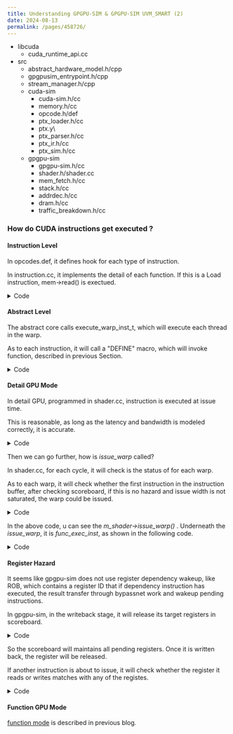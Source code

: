 ```yaml
---
title: Understanding GPGPU-SIM & GPGPU-SIM UVM_SMART (2)
date: 2024-08-13
permalink: /pages/458726/
---
```


- libcuda
  * cuda_runtime_api.cc
- src
  * abstract_hardware_model.h/cpp
  * gpgpusim_entrypoint.h/cpp
  * stream_manager.h/cpp
  * cuda-sim
    - cuda-sim.h/cc
    - memory.h/cc
    - opcode.h/def
    - ptx_loader.h/cc
    - ptx.y\
    - ptx_parser.h/cc
    - ptx_ir.h/cc
    - ptx_sim.h/cc
  * gpgpu-sim
    - gpgpu-sim.h/cc
    - shader.h/shader.cc
    - mem_fetch.h/cc
    - stack.h/cc
    - addrdec.h/cc
    - dram.h/cc
    - traffic_breakdown.h/cc

### How do CUDA instructions get executed ?

#### Instruction Level

In opcodes.def, it defines hook for each type of instruction.

In instruction.cc, it implements the detail of each function.
If this is a Load instruction, mem->read() is exectued.

<details>
  <summary>Code</summary>
	
```
// @@@@@@ opcodes.def
OP_DEF(LD_OP,ld_impl,"ld",1,5)
OP_DEF(ST_OP,st_impl,"st",0,5)

// @@@@@@ instructions.cc
void ld_exec( const ptx_instruction *pI, ptx_thread_info *thread ) 
{ 
   const operand_info &dst = pI->dst();
   const operand_info &src1 = pI->src1();
   ...
   mem->read(addr,size/8,&data.s64);
}

void ld_impl( const ptx_instruction *pI, ptx_thread_info *thread ) 
{
   ld_exec(pI,thread);
}
```

</details>

#### Abstract Level

The abstract core calls execute_warp_inst_t, which will execute each thread in the warp.

As to each instruction, it will call a "DEFINE" macro, which will invoke function, described in previous Section.

<details>
  <summary>Code</summary>
	
```
// @@@@@@ abstract_hardware_model.cc

void core_t::execute_warp_inst_t(warp_inst_t &inst, unsigned warpId)
{
    for ( unsigned t=0; t < m_warp_size; t++ ) {
        if( inst.active(t) ) {
            if(warpId==(unsigned (-1)))
                warpId = inst.warp_id();
            unsigned tid=m_warp_size*warpId+t;
            m_thread[tid]->ptx_exec_inst(inst,t);
            
            //virtual function
            checkExecutionStatusAndUpdate(inst,t,tid);
        }
    } 
}

// @@@@@@ cuda-sim.cc
void ptx_thread_info::ptx_exec_inst( warp_inst_t &inst, unsigned lane_id)
{
      ...
      switch ( pI->get_opcode() ) {
      #define OP_DEF(OP,FUNC,STR,DST,CLASSIFICATION) case OP: FUNC(pI,this); op_classification = CLASSIFICATION; break;
      ...
      #include "opcodes.def"
      #undef OP_DEF
      default: printf( "Execution error: Invalid opcode (0x%x)\n", pI->get_opcode() ); break;
      }
}

```
</details>

#### Detail GPU Mode
In detail GPU, programmed in shader.cc, instruction is executed at issue time.

This is reasonable, as long as the latency and bandwidth is modeled correctly, it is accurate.

<details>
  <summary>Code</summary>
	
```
// @@@@@@ shader.cc
void shader_core_ctx::issue_warp( register_set& pipe_reg_set, const warp_inst_t* next_inst, const active_mask_t &active_mask, unsigned warp_id )
{
    ...
    func_exec_inst( **pipe_reg );
}

void shader_core_ctx::func_exec_inst( warp_inst_t &inst )
{
    execute_warp_inst_t(inst);
    // !!!!!! Notice that as to memory access instruction, it will generate memory access
    if( inst.is_load() || inst.is_store() )
        inst.generate_mem_accesses();
}
```
</details>

Then we can go further, how is *issue_warp* called?

In shader.cc, for each cycle, it will check is the status of for each warp.

As to each warp, it will check whether the first instruction in the instruction buffer, after checking scoreboard, if this is no hazard and issue width is not saturated, the warp could be issued.

<details>
  <summary>Code</summary>
	
```
// @@@@@@ shader.cc
void scheduler_unit::cycle()
{
    SCHED_DPRINTF( "scheduler_unit::cycle()\n" );
    bool valid_inst = false;  // there was one warp with a valid instruction to issue (didn't require flush due to control hazard)
    bool ready_inst = false;  // of the valid instructions, there was one not waiting for pending register writes
    bool issued_inst = false; // of these we issued one

    for ( std::vector< shd_warp_t* >::const_iterator iter = m_next_cycle_prioritized_warps.begin();
          iter != m_next_cycle_prioritized_warps.end();
          iter++ ) {
        // Don't consider warps that are not yet valid
        if ( (*iter) == NULL || (*iter)->done_exit() ) {
            continue;
        }
        while( !warp(warp_id).waiting() && !warp(warp_id).ibuffer_empty() ... && (checked <= issued) && (issued < max_issue) ) {
         const warp_inst_t *pI = warp(warp_id).ibuffer_next_inst();
         ...
         if ( (pI->op == LOAD_OP) || (pI->op == STORE_OP) || (pI->op == MEMORY_BARRIER_OP) ) {
             if( m_mem_out->has_free() ) {
                 m_shader->issue_warp(*m_mem_out,pI,active_mask,warp_id);
             }
         } else {
             
         }
    }
}
```
</details>

In the above code, u can see the *m_shader->issue_warp()* .
Underneath the *issue_warp*, it is *func_exec_inst*, as shown in the following code.

<details>
  <summary>Code</summary>
	
```
// @@@@@@ shader.cc

void shader_core_ctx::func_exec_inst( warp_inst_t &inst )
{
    execute_warp_inst_t(inst);
    if( inst.is_load() || inst.is_store() )
        inst.generate_mem_accesses();
}

void shader_core_ctx::issue_warp( register_set& pipe_reg_set, const warp_inst_t* next_inst, const active_mask_t &active_mask, unsigned warp_id )
{
    warp_inst_t** pipe_reg = pipe_reg_set.get_free();
    assert(pipe_reg);

    m_warp[warp_id].ibuffer_free();
    assert(next_inst->valid());
    **pipe_reg = *next_inst; // static instruction information
    (*pipe_reg)->issue( active_mask, warp_id, gpu_tot_sim_cycle + gpu_sim_cycle, m_warp[warp_id].get_dynamic_warp_id() ); // dynamic instruction information
    m_stats->shader_cycle_distro[2+(*pipe_reg)->active_count()]++;
    func_exec_inst( **pipe_reg );
    if( next_inst->op == BARRIER_OP ){
        m_warp[warp_id].store_info_of_last_inst_at_barrier(*pipe_reg);
        m_barriers.warp_reaches_barrier(m_warp[warp_id].get_cta_id(),warp_id,const_cast<warp_inst_t*> (next_inst));

    }else if( next_inst->op == MEMORY_BARRIER_OP ){
        m_warp[warp_id].set_membar();
    }

    updateSIMTStack(warp_id,*pipe_reg);
    m_scoreboard->reserveRegisters(*pipe_reg);
    m_warp[warp_id].set_next_pc(next_inst->pc + next_inst->isize);
}
```
</details>

#### Register Hazard
It seems like gpgpu-sim does not use register dependency wakeup, like ROB, which contains a register ID that if dependency instruction has executed, the result transfer through bypassnet work and wakeup pending instructions.

In gpgpu-sim, in the writeback stage, it will release its target registers in scoreboard.
<details>
  <summary>Code</summary>
	
```
// @@@@@@ shader.cc
void shader_core_ctx::writeback()
{
    warp_inst_t** preg = m_pipeline_reg[EX_WB].get_ready();
    warp_inst_t* pipe_reg = (preg==NULL)? NULL:*preg;
    while( preg and !pipe_reg->empty()) {
        m_scoreboard->releaseRegisters( pipe_reg );
        warp_inst_complete(*pipe_reg);
    }
}

// @@@@@@ scoreboard.cc
// Release target registers for an instruction
void Scoreboard::releaseRegisters(const class warp_inst_t *inst) 
{
    for( unsigned r=0; r < 4; r++) {
        if(inst->out[r] > 0) {
            releaseRegister(inst->warp_id(), inst->out[r]);
        }
    }
}

// It can be seen that in this function, there is no ready or pending status. Only bookkeeping.
// Unmark register as write-pending
void Scoreboard::releaseRegister(unsigned wid, unsigned regnum) 
{
      reg_table[wid].erase(regnum);
}

```
</details>

So the scoreboard will maintains all pending registers. Once it is written back, the register will be released.

If another instruction is about to issue, it will check whether the register it reads or writes matches with any of the registes.
<details>
  <summary>Code</summary>
	
```
/** 
 * Checks to see if registers used by an instruction are reserved in the scoreboard
 *  
 * @return 
 * true if WAW or RAW hazard (no WAR since in-order issue)
 **/ 
bool Scoreboard::checkCollision( unsigned wid, const class inst_t *inst ) const
{
	// Get list of all input and output registers
	std::set<int> inst_regs;

	// from 0 to 3
	if(inst->out[0] > 0) inst_regs.insert(inst->out[0]);

	// from 0 to 3
	if(inst->in[0] > 0) inst_regs.insert(inst->in[0]);

	if(inst->pred > 0) inst_regs.insert(inst->pred);
	if(inst->ar1 > 0) inst_regs.insert(inst->ar1);
	if(inst->ar2 > 0) inst_regs.insert(inst->ar2);

	// Check for collision, get the intersection of reserved registers and instruction registers
	std::set<int>::const_iterator it2;
	for ( it2=inst_regs.begin() ; it2 != inst_regs.end(); it2++ )
		if(reg_table[wid].find(*it2) != reg_table[wid].end()) {
			return true;
	}
	return false;
}

```
</details>

#### Function GPU Mode
[function mode](https://hitqshao.github.io/qishao-notes/pages/458725/) is described in previous blog.

